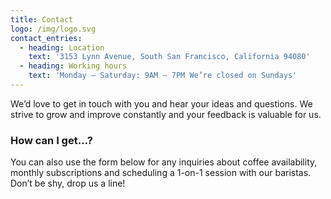 ```yaml
---
title: Contact
logo: /img/logo.svg
contact_entries:
  - heading: Location
    text: '3153 Lynn Avenue, South San Francisco, California 94080'
  - heading: Working hours
    text: 'Monday – Saturday: 9AM – 7PM We’re closed on Sundays'
---
```

We’d love to get in touch with you and hear your ideas and
questions. We strive to grow and improve constantly and your feedback
is valuable for us.

<div class="bg-primary pa3 mb4 white">

<h3 class="tc f2 b lh-title mb2 pa2">How can I get…?</h3>

</div>

You can also use the form below for any inquiries about coffee
availability, monthly subscriptions and scheduling a 1-on-1 session
with our baristas. Don’t be shy, drop us a line!
